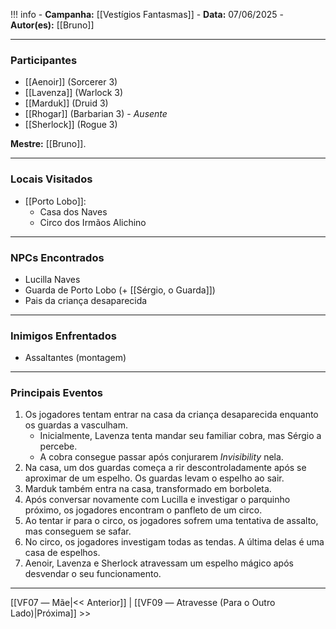 !!! info
	- **Campanha:** [[Vestígios Fantasmas]]
	- **Data:** 07/06/2025
	- **Autor(es):** [[Bruno]]

---

### Participantes

- [[Aenoir]] (Sorcerer 3)
- [[Lavenza]] (Warlock 3)
- [[Marduk]] (Druid 3)
- [[Rhogar]] (Barbarian 3) - *Ausente*
- [[Sherlock]] (Rogue 3)

**Mestre:** [[Bruno]].

---  

### Locais Visitados

- [[Porto Lobo]]:
	- Casa dos Naves
	- Circo dos Irmãos Alichino

---

### NPCs Encontrados

- Lucilla Naves
- Guarda de Porto Lobo (+ [[Sérgio, o Guarda]])
- Pais da criança desaparecida

---

### Inimigos Enfrentados

- Assaltantes (montagem)

---

### Principais Eventos

1. Os jogadores tentam entrar na casa da criança desaparecida enquanto os guardas a vasculham.
	- Inicialmente, Lavenza tenta mandar seu familiar cobra, mas Sérgio a percebe.
	- A cobra consegue passar após conjurarem *Invisibility* nela.
2. Na casa, um dos guardas começa a rir descontroladamente após se aproximar de um espelho. Os guardas levam o espelho ao sair.
3. Marduk também entra na casa, transformado em borboleta.
4. Após conversar novamente com Lucilla e investigar o parquinho próximo, os jogadores encontram o panfleto de um circo.
5. Ao tentar ir para o circo, os jogadores sofrem uma tentativa de assalto, mas conseguem se safar.
6. No circo, os jogadores investigam todas as tendas. A última delas é uma casa de espelhos.
7. Aenoir, Lavenza e Sherlock atravessam um espelho mágico após desvendar o seu funcionamento.

---

[[VF07 ― Mãe|<< Anterior]] | [[VF09 ― Atravesse (Para o Outro Lado)|Próxima]] >>
